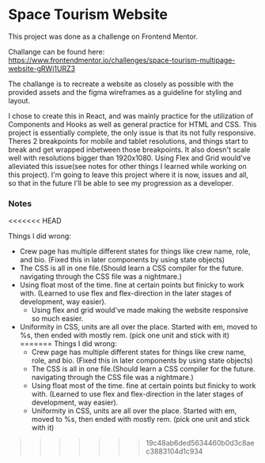 # Space Tourism Website

This project was done as a challenge on Frontend Mentor.

Challange can be found here: https://www.frontendmentor.io/challenges/space-tourism-multipage-website-gRWj1URZ3

The challange is to recreate a website as closely as possible with the provided assets and the figma wireframes as a guideline for styling and layout.

I chose to create this in React, and was mainly practice for the utilization of Components and Hooks as well as general practice for HTML and CSS.
This project is essentially complete, the only issue is that its not fully responsive. Theres 2 breakpoints for mobile and tablet resolutions, and things start to break and get wrapped inbetween those breakpoints. It also doesn't scale well with resolutions bigger than 1920x1080. Using Flex and Grid would've alleviated this issue(see notes for other things I learned while working on this project). I'm going to leave this project where it is now, issues and all, so that in the future I'll be able to see my progression as a developer.

### Notes
<<<<<<< HEAD

Things I did wrong:

- Crew page has multiple different states for things like crew name, role, and bio. (Fixed this in later components by using state objects)
- The CSS is all in one file.(Should learn a CSS compiler for the future. navigating through the CSS file was a nightmare.)
- Using float most of the time. fine at certain points but finicky to work with. (Learned to use flex and flex-direction in the later stages of development, way easier).
  - Using flex and grid would've made making the website responsive so much easier.
- Uniformity in CSS, units are all over the place. Started with em, moved to %s, then ended with mostly rem. (pick one unit and stick with it)
=======
  Things I did wrong:
  - Crew page has multiple different states for things like crew name, role, and bio. (Fixed this in later components by using state objects)
  - The CSS is all in one file.(Should learn a CSS compiler for the future. navigating through the CSS file was a nightmare.)
  - Using float most of the time. fine at certain points but finicky to work with. (Learned to use flex and flex-direction in the later stages of development, way easier).
  - Uniformity in CSS, units are all over the place. Started with em, moved to %s, then ended with mostly rem. (pick one unit and stick with it)
>>>>>>> 19c48ab6ded5634460b0d3c8aec3883104d1c934
